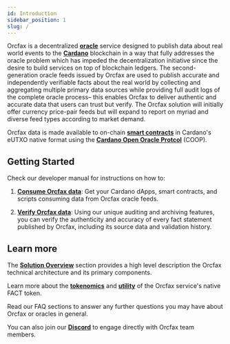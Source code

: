 ```yaml
---
id: Introduction
sidebar_position: 1
slug: /
---
```


Orcfax is a decentralized **[oracle](oracle-basics#what-is-an-oracle)** service
designed to publish data about real world events to the
**[Cardano](https://medium.com/coinmonks/why-cardano-in-2023-b481846028bc)**
blockchain in a way that fully addresses the oracle problem which has impeded
the decentralization initiative since the desire to build services on top of
blockchain ledgers. The  second-generation oracle feeds issued by Orcfax are
used to publish accurate and independently verifiable facts about the real world
by collecting and aggregating multiple primary data sources while providing full
audit logs of the complete oracle process– this enables Orcfax to deliver
authentic and accurate data that users can trust but verify. The Orcfax solution
will initially offer currency price-pair feeds but will expand to report on
myriad and diverse feed types according to market demand.

Orcfax data is made available to on-chain
**[smart contracts](oracle-basics#what-is-a-smart-contract)** in Cardano's eUTXO
native format using the **[Cardano Open Oracle Protcol](solution-overview#cardano-open-oracle-protocol-coop)** (COOP).


## Getting Started

Check our developer manual for instructions on how to:

1. **[Consume Orcfax data](consume)**: Get your Cardano dApps, smart contracts,
and scripts consuming data from Orcfax oracle feeds.

2. **[Verify Orcfax data](verify)**: Using our unique auditing and archiving
features, you can verify the authenticity and accuracy of every fact statement
published by Orcfax, including its source data and validation history.

## Learn more

The **[Solution Overview](solution-overview)** section provides a high level
description the Orcfax technical architecture and its primary components.

Learn more about the **[tokenomics](tokenomics)** and
**[utility](utility-token)** of the Orcfax service's native FACT token.

Read our FAQ sections to answer any further questions you may have about Orcfax
or oracles in general.

You can also join our **[Discord](https://dsc.gg/orcfax)** to engage directly
with Orcfax team members.
